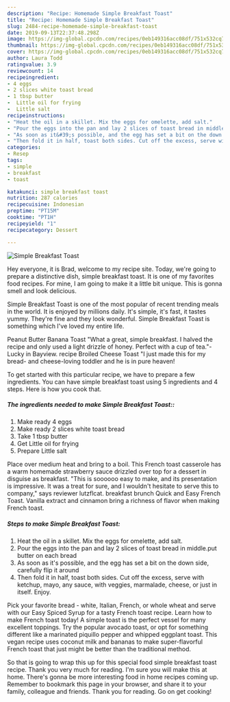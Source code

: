 ```yaml
---
description: "Recipe: Homemade Simple Breakfast Toast"
title: "Recipe: Homemade Simple Breakfast Toast"
slug: 2484-recipe-homemade-simple-breakfast-toast
date: 2019-09-13T22:37:48.298Z
image: https://img-global.cpcdn.com/recipes/0eb149316acc08df/751x532cq70/simple-breakfast-toast-recipe-main-photo.jpg
thumbnail: https://img-global.cpcdn.com/recipes/0eb149316acc08df/751x532cq70/simple-breakfast-toast-recipe-main-photo.jpg
cover: https://img-global.cpcdn.com/recipes/0eb149316acc08df/751x532cq70/simple-breakfast-toast-recipe-main-photo.jpg
author: Laura Todd
ratingvalue: 3.9
reviewcount: 14
recipeingredient:
- 4 eggs
- 2 slices white toast bread
- 1 tbsp butter
-  Little oil for frying
-  Little salt
recipeinstructions:
- "Heat the oil in a skillet. Mix the eggs for omelette, add salt."
- "Pour the eggs into the pan and lay 2 slices of toast bread in middle.put butter on each bread"
- "As soon as it&#39;s possible, and the egg has set a bit on the down side, carefully flip it around"
- "Then fold it in half, toast both sides. Cut off the excess, serve with ketchup, mayo, any sauce, with veggies, marmalade, cheese, or just in itself. Enjoy."
categories:
- Resep
tags:
- simple
- breakfast
- toast

katakunci: simple breakfast toast
nutrition: 287 calories
recipecuisine: Indonesian
preptime: "PT15M"
cooktime: "PT1H"
recipeyield: "1"
recipecategory: Dessert

---
```



![Simple Breakfast Toast](https://img-global.cpcdn.com/recipes/0eb149316acc08df/751x532cq70/simple-breakfast-toast-recipe-main-photo.jpg)

Hey everyone, it is Brad, welcome to my recipe site. Today, we're going to prepare a distinctive dish, simple breakfast toast. It is one of my favorites food recipes. For mine, I am going to make it a little bit unique. This is gonna smell and look delicious.

Simple Breakfast Toast is one of the most popular of recent trending meals in the world. It is enjoyed by millions daily. It's simple, it's fast, it tastes yummy. They're fine and they look wonderful. Simple Breakfast Toast is something which I've loved my entire life.

Peanut Butter Banana Toast &#34;What a great, simple breakfast. I halved the recipe and only used a light drizzle of honey. Perfect with a cup of tea.&#34;-Lucky in Bayview. recipe Broiled Cheese Toast &#34;I just made this for my bread- and cheese-loving toddler and he is in pure heaven!


To get started with this particular recipe, we have to prepare a few ingredients. You can have simple breakfast toast using 5 ingredients and 4 steps. Here is how you cook that.

##### The ingredients needed to make Simple Breakfast Toast::

1. Make ready 4 eggs
1. Make ready 2 slices white toast bread
1. Take 1 tbsp butter
1. Get  Little oil for frying
1. Prepare  Little salt


Place over medium heat and bring to a boil. This French toast casserole has a warm homemade strawberry sauce drizzled over top for a dessert in disguise as breakfast. &#34;This is soooooo easy to make, and its presentation is impressive. It was a treat for sure, and I wouldn&#39;t hesitate to serve this to company,&#34; says reviewer lutzflcat. breakfast brunch Quick and Easy French Toast. Vanilla extract and cinnamon bring a richness of flavor when making French toast. 

##### Steps to make Simple Breakfast Toast:

1. Heat the oil in a skillet. Mix the eggs for omelette, add salt.
1. Pour the eggs into the pan and lay 2 slices of toast bread in middle.put butter on each bread
1. As soon as it&#39;s possible, and the egg has set a bit on the down side, carefully flip it around
1. Then fold it in half, toast both sides. Cut off the excess, serve with ketchup, mayo, any sauce, with veggies, marmalade, cheese, or just in itself. Enjoy.


Pick your favorite bread - white, Italian, French, or whole wheat and serve with our Easy Spiced Syrup for a tasty French toast recipe. Learn how to make French toast today! A simple toast is the perfect vessel for many excellent toppings. Try the popular avocado toast, or opt for something different like a marinated piquillo pepper and whipped eggplant toast. This vegan recipe uses coconut milk and bananas to make super-flavorful French toast that just might be better than the traditional method. 

So that is going to wrap this up for this special food simple breakfast toast recipe. Thank you very much for reading. I'm sure you will make this at home. There's gonna be more interesting food in home recipes coming up. Remember to bookmark this page in your browser, and share it to your family, colleague and friends. Thank you for reading. Go on get cooking!
